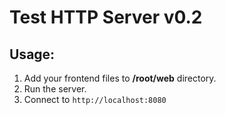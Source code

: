 # Test HTTP Server v0.2
## Usage:
1. Add your frontend files to **/root/web** directory.
2. Run the server.
3. Connect to `http://localhost:8080`
